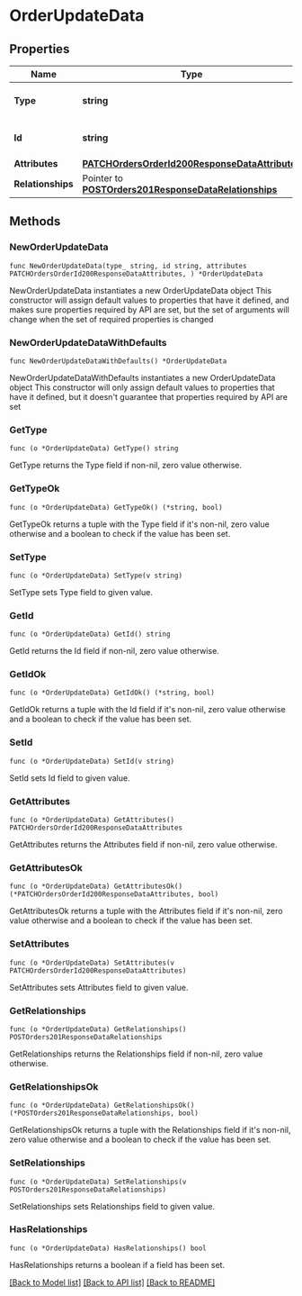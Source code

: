 # OrderUpdateData

## Properties

Name | Type | Description | Notes
------------ | ------------- | ------------- | -------------
**Type** | **string** | The resource&#39;s type | [default to "orders"]
**Id** | **string** | The resource&#39;s id | 
**Attributes** | [**PATCHOrdersOrderId200ResponseDataAttributes**](PATCHOrdersOrderId200ResponseDataAttributes.md) |  | 
**Relationships** | Pointer to [**POSTOrders201ResponseDataRelationships**](POSTOrders201ResponseDataRelationships.md) |  | [optional] 

## Methods

### NewOrderUpdateData

`func NewOrderUpdateData(type_ string, id string, attributes PATCHOrdersOrderId200ResponseDataAttributes, ) *OrderUpdateData`

NewOrderUpdateData instantiates a new OrderUpdateData object
This constructor will assign default values to properties that have it defined,
and makes sure properties required by API are set, but the set of arguments
will change when the set of required properties is changed

### NewOrderUpdateDataWithDefaults

`func NewOrderUpdateDataWithDefaults() *OrderUpdateData`

NewOrderUpdateDataWithDefaults instantiates a new OrderUpdateData object
This constructor will only assign default values to properties that have it defined,
but it doesn't guarantee that properties required by API are set

### GetType

`func (o *OrderUpdateData) GetType() string`

GetType returns the Type field if non-nil, zero value otherwise.

### GetTypeOk

`func (o *OrderUpdateData) GetTypeOk() (*string, bool)`

GetTypeOk returns a tuple with the Type field if it's non-nil, zero value otherwise
and a boolean to check if the value has been set.

### SetType

`func (o *OrderUpdateData) SetType(v string)`

SetType sets Type field to given value.


### GetId

`func (o *OrderUpdateData) GetId() string`

GetId returns the Id field if non-nil, zero value otherwise.

### GetIdOk

`func (o *OrderUpdateData) GetIdOk() (*string, bool)`

GetIdOk returns a tuple with the Id field if it's non-nil, zero value otherwise
and a boolean to check if the value has been set.

### SetId

`func (o *OrderUpdateData) SetId(v string)`

SetId sets Id field to given value.


### GetAttributes

`func (o *OrderUpdateData) GetAttributes() PATCHOrdersOrderId200ResponseDataAttributes`

GetAttributes returns the Attributes field if non-nil, zero value otherwise.

### GetAttributesOk

`func (o *OrderUpdateData) GetAttributesOk() (*PATCHOrdersOrderId200ResponseDataAttributes, bool)`

GetAttributesOk returns a tuple with the Attributes field if it's non-nil, zero value otherwise
and a boolean to check if the value has been set.

### SetAttributes

`func (o *OrderUpdateData) SetAttributes(v PATCHOrdersOrderId200ResponseDataAttributes)`

SetAttributes sets Attributes field to given value.


### GetRelationships

`func (o *OrderUpdateData) GetRelationships() POSTOrders201ResponseDataRelationships`

GetRelationships returns the Relationships field if non-nil, zero value otherwise.

### GetRelationshipsOk

`func (o *OrderUpdateData) GetRelationshipsOk() (*POSTOrders201ResponseDataRelationships, bool)`

GetRelationshipsOk returns a tuple with the Relationships field if it's non-nil, zero value otherwise
and a boolean to check if the value has been set.

### SetRelationships

`func (o *OrderUpdateData) SetRelationships(v POSTOrders201ResponseDataRelationships)`

SetRelationships sets Relationships field to given value.

### HasRelationships

`func (o *OrderUpdateData) HasRelationships() bool`

HasRelationships returns a boolean if a field has been set.


[[Back to Model list]](../README.md#documentation-for-models) [[Back to API list]](../README.md#documentation-for-api-endpoints) [[Back to README]](../README.md)



